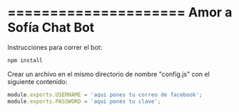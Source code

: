 =====================
Amor a Sofía Chat Bot
=====================

Instrucciones para correr el bot:

```sh
npm install
```

Crear un archivo en el mismo directorio de nombre "config.js" con el siguiente contenido:

```javascript
module.exports.USERNAME = 'aqui pones tu correo de facebook';
module.exports.PASSWORD = 'aqui pones tu clave';
```
